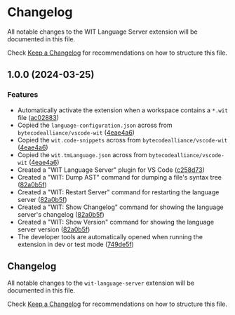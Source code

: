 # Changelog

All notable changes to the WIT Language Server extension will be documented in this file.

Check [Keep a Changelog](http://keepachangelog.com/) for recommendations on how to structure this file.

## 1.0.0 (2024-03-25)


### Features

* Automatically activate the extension when a workspace contains a `*.wit` file ([ac02883](https://github.com/Michael-F-Bryan/wit-lsp/commit/ac02883a0a736cf2701092ee26b4f9cb747e5c87))
* Copied the `language-configuration.json` across from `bytecodealliance/vscode-wit` ([4eae4a6](https://github.com/Michael-F-Bryan/wit-lsp/commit/4eae4a67795b1ed66392c582fb3821e8bf73382d))
* Copied the `wit.code-snippets` across from `bytecodealliance/vscode-wit` ([4eae4a6](https://github.com/Michael-F-Bryan/wit-lsp/commit/4eae4a67795b1ed66392c582fb3821e8bf73382d))
* Copied the `wit.tmLanguage.json` across from `bytecodealliance/vscode-wit` ([4eae4a6](https://github.com/Michael-F-Bryan/wit-lsp/commit/4eae4a67795b1ed66392c582fb3821e8bf73382d))
* Created a "WIT Language Server" plugin for VS Code ([c258d73](https://github.com/Michael-F-Bryan/wit-lsp/commit/c258d73d6fb69fa8db18a78db2859402bca55e6a))
* Created a "WIT: Dump AST" command for dumping a file's syntax tree ([82a0b5f](https://github.com/Michael-F-Bryan/wit-lsp/commit/82a0b5f058fba91a92917fbf44f197cc9a11328e))
* Created a "WIT: Restart Server" command for restarting the language server ([82a0b5f](https://github.com/Michael-F-Bryan/wit-lsp/commit/82a0b5f058fba91a92917fbf44f197cc9a11328e))
* Created a "WIT: Show Changelog" command for showing the language server's changelog ([82a0b5f](https://github.com/Michael-F-Bryan/wit-lsp/commit/82a0b5f058fba91a92917fbf44f197cc9a11328e))
* Created a "WIT: Show Version" command for showing the language server version ([82a0b5f](https://github.com/Michael-F-Bryan/wit-lsp/commit/82a0b5f058fba91a92917fbf44f197cc9a11328e))
* The developer tools are automatically opened when running the extension in dev or test mode ([749de5f](https://github.com/Michael-F-Bryan/wit-lsp/commit/749de5fbf2d2acf671b5ea1370ecd6d01da85113))

## Changelog

All notable changes to the `wit-language-server` extension will be documented in this file.

Check [Keep a Changelog](http://keepachangelog.com/) for recommendations on how to structure this file.
